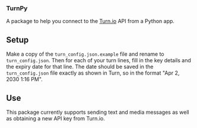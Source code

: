 ### TurnPy

A package to help you connect to the [Turn.io](https://whatsapp.turn.io/docs/category/turn-api) API from a Python app.

## Setup

Make a copy of the `turn_config.json.example` file and rename to `turn_config.json`. Then for each of your turn lines, fill in the key details and the expiry date for that line. The date should be saved in the `turn_config.json` file exactly as shown in Turn, so in the format "Apr 2, 2030 1:16 PM".

## Use

This package currently supports sending text and media messages as well as obtaining a new API key from Turn.io.
